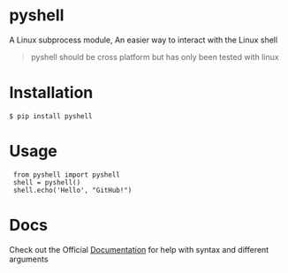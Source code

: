 # pyshell
 A Linux subprocess module, An easier way to interact with the Linux shell
 >pyshell should be cross platform but has only been tested with linux
 
 # Installation
 `$ pip install pyshell`
 
 # Usage
 
     from pyshell import pyshell
     shell = pyshell()
     shell.echo('Hello', "GitHub!")
     
 # Docs
 
Check out the Official [Documentation](https://volitank.com/pyshell/index.html) for help with syntax and different arguments
